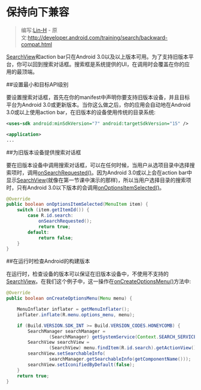 # 保持向下兼容

> 编写:[Lin-H](https://github.com/Lin-H) - 原文:<http://developer.android.com/training/search/backward-compat.html>

[SearchView](http://developer.android.com/reference/android/widget/SearchView.html)和action bar只在Android 3.0以及以上版本可用。为了支持旧版本平台，你可以回到搜索对话框。搜索框是系统提供的UI，在调用时会覆盖在你的应用的最顶端。

##设置最小和目标API级别

要设置搜索对话框，首先在你的manifest中声明你要支持旧版本设备，并且目标平台为Android 3.0或更新版本。当你这么做之后，你的应用会自动地在Android 3.0或以上使用action bar，在旧版本的设备使用传统的目录系统:

```xml
<uses-sdk android:minSdkVersion="7" android:targetSdkVersion="15" />

<application>
...
```

##为旧版本设备提供搜索对话框

要在旧版本设备中调用搜索对话框，可以在任何时候，当用户从选项目录中选择搜索项时，调用[onSearchRequested()](reference/android/app/Activity.html#onSearchRequested())。因为Android 3.0或以上会在action bar中显示[SearchView](http://developer.android.com/reference/android/widget/SearchView.html)(就像在第一节课中演示的那样)，所以当用户选择目录的搜索项时，只有Android 3.0以下版本的会调用[onOptionsItemSelected()](http://developer.android.com/reference/android/app/Activity.html#onOptionsItemSelected(android.view.MenuItem))。

```java
@Override
public boolean onOptionsItemSelected(MenuItem item) {
    switch (item.getItemId()) {
        case R.id.search:
            onSearchRequested();
            return true;
        default:
            return false;
    }
}
```

##在运行时检查Android的构建版本

在运行时，检查设备的版本可以保证在旧版本设备中，不使用不支持的[SearchView](http://developer.android.com/reference/android/widget/SearchView.html)。在我们这个例子中，这一操作在[onCreateOptionsMenu()](http://developer.android.com/reference/android/app/Activity.html#onCreateOptionsMenu(android.view.Menu))方法中:

```java
@Override
public boolean onCreateOptionsMenu(Menu menu) {

    MenuInflater inflater = getMenuInflater();
    inflater.inflate(R.menu.options_menu, menu);

    if (Build.VERSION.SDK_INT >= Build.VERSION_CODES.HONEYCOMB) {
        SearchManager searchManager =
                (SearchManager) getSystemService(Context.SEARCH_SERVICE);
        SearchView searchView =
                (SearchView) menu.findItem(R.id.search).getActionView();
        searchView.setSearchableInfo(
                searchManager.getSearchableInfo(getComponentName()));
        searchView.setIconifiedByDefault(false);
    }
    return true;
}
```
